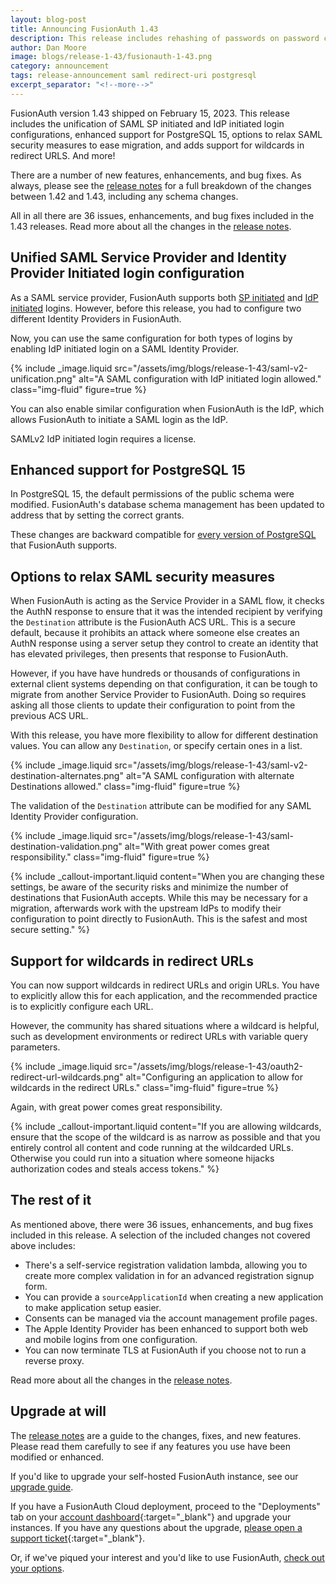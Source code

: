 ```yaml
---
layout: blog-post
title: Announcing FusionAuth 1.43
description: This release includes rehashing of passwords on password change, force MFA, and allow users to unlock their account by changing their password, and more.
author: Dan Moore
image: blogs/release-1-43/fusionauth-1-43.png
category: announcement
tags: release-announcement saml redirect-uri postgresql
excerpt_separator: "<!--more-->"
---
```


FusionAuth version 1.43 shipped on February 15, 2023. This release includes the unification of SAML SP initiated and IdP initiated login configurations, enhanced support for PostgreSQL 15, options to relax SAML security measures to ease migration, and adds support for wildcards in redirect URLS. And more!

<!--more-->

There are a number of new features, enhancements, and bug fixes. As always, please see the [release notes](/docs/v1/tech/release-notes#version-1-43-0) for a full breakdown of the changes between 1.42 and 1.43, including any schema changes.

All in all there are 36 issues, enhancements, and bug fixes included in the 1.43 releases. Read more about all the changes in the [release notes](/docs/v1/tech/release-notes#version-1-43-0).

## Unified SAML Service Provider and Identity Provider Initiated login configuration

As a SAML service provider, FusionAuth supports both [SP initiated](/docs/v1/tech/identity-providers/samlv2/) and [IdP initiated](/docs/v1/tech/identity-providers/samlv2-idp-initiated/) logins. However, before this release, you had to configure two different Identity Providers in FusionAuth.

Now, you can use the same configuration for both types of logins by enabling IdP initiated login on a SAML Identity Provider.

{% include _image.liquid src="/assets/img/blogs/release-1-43/saml-v2-unification.png" alt="A SAML configuration with IdP initiated login allowed." class="img-fluid" figure=true %}

You can also enable similar configuration when FusionAuth is the IdP, which allows FusionAuth to initiate a SAML login as the IdP. 

SAMLv2 IdP initiated login requires a license.

## Enhanced support for PostgreSQL 15

In PostgreSQL 15, the default permissions of the public schema were modified. FusionAuth's database schema management has been updated to address that by setting the correct grants.

These changes are backward compatible for [every version of PostgreSQL](/docs/v1/tech/installation-guide/system-requirements#database) that FusionAuth supports.

## Options to relax SAML security measures

When FusionAuth is acting as the Service Provider in a SAML flow, it checks the AuthN response to ensure that it was the intended recipient by verifying the `Destination` attribute is the FusionAuth ACS URL. This is a secure default, because it prohibits an attack where someone else creates an AuthN response using a server setup they control to create an identity that has elevated privileges, then presents that response to FusionAuth.

However, if you have have hundreds or thousands of configurations in external client systems depending on that configuration, it can be tough to migrate from another Service Provider to FusionAuth. Doing so requires asking all those clients to update their configuration to point from the previous ACS URL. 

With this release, you have more flexibility to allow for different destination values. You can allow any `Destination`, or specify certain ones in a list.

{% include _image.liquid src="/assets/img/blogs/release-1-43/saml-v2-destination-alternates.png" alt="A SAML configuration with alternate Destinations allowed." class="img-fluid" figure=true %}

The validation of the `Destination` attribute can be modified for any SAML Identity Provider configuration.

{% include _image.liquid src="/assets/img/blogs/release-1-43/saml-destination-validation.png" alt="With great power comes great responsibility." class="img-fluid" figure=true %}

{% include _callout-important.liquid
    content="When you are changing these settings, be aware of the security risks and minimize the number of destinations that FusionAuth accepts. While this may be necessary for a migration, afterwards work with the upstream IdPs to modify their configuration to point directly to FusionAuth. This is the safest and most secure setting."
%}

## Support for wildcards in redirect URLs

You can now support wildcards in redirect URLs and origin URLs. You have to explicitly allow this for each application, and the recommended practice is to explicitly configure each URL.

However, the community has shared situations where a wildcard is helpful, such as development environments or redirect URLs with variable query parameters.

{% include _image.liquid src="/assets/img/blogs/release-1-43/oauth2-redirect-url-wildcards.png" alt="Configuring an application to allow for wildcards in the redirect URLs." class="img-fluid" figure=true %}

Again, with great power comes great responsibility.

{% include _callout-important.liquid
    content="If you are allowing wildcards, ensure that the scope of the wildcard is as narrow as possible and that you entirely control all content and code running at the wildcarded URLs. Otherwise you could run into a situation where someone hijacks authorization codes and steals access tokens."
%}

## The rest of it

As mentioned above, there were 36 issues, enhancements, and bug fixes included in this release. A selection of the included changes not covered above includes:

* There's a self-service registration validation lambda, allowing you to create more complex validation in for an advanced registration signup form.
* You can provide a `sourceApplicationId` when creating a new application to make application setup easier.
* Consents can be managed via the account management profile pages.
* The Apple Identity Provider has been enhanced to support both web and mobile logins from one configuration.
* You can now terminate TLS at FusionAuth if you choose not to run a reverse proxy.

Read more about all the changes in the [release notes](/docs/v1/tech/release-notes#version-1-43-0).

## Upgrade at will

The [release notes](/docs/v1/tech/release-notes#version-1-43-0) are a guide to the changes, fixes, and new features. Please read them carefully to see if any features you use have been modified or enhanced.

If you'd like to upgrade your self-hosted FusionAuth instance, see our [upgrade guide](/docs/v1/tech/admin-guide/upgrade). 

If you have a FusionAuth Cloud deployment, proceed to the "Deployments" tab on your [account dashboard](https://account.fusionauth.io/account/deployment/){:target="_blank"} and upgrade your instances. If you have any questions about the upgrade, [please open a support ticket](https://account.fusionauth.io/account/support/){:target="_blank"}.

Or, if we've piqued your interest and you'd like to use FusionAuth, [check out your options](/pricing).
